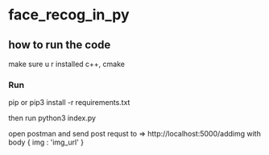 # face_recog_in_py
## how to run the code
make sure u r installed c++, cmake

### Run
pip or pip3 install -r requirements.txt

then run python3 index.py

open postman and send post requst to =>
http://localhost:5000/addimg with body {
    img : 'img_url'
}
